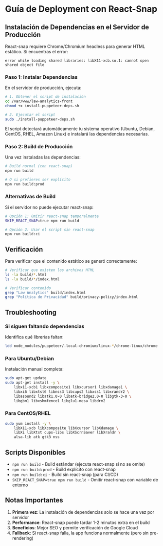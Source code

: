 # Guía de Deployment con React-Snap

## Instalación de Dependencias en el Servidor de Producción

React-snap requiere Chrome/Chromium headless para generar HTML estático. Si encuentras el error:
```
error while loading shared libraries: libX11-xcb.so.1: cannot open shared object file
```

### Paso 1: Instalar Dependencias

En el servidor de producción, ejecuta:

```bash
# 1. Obtener el script de instalación
cd /var/www/law-analytics-front
chmod +x install-puppeteer-deps.sh

# 2. Ejecutar el script
sudo ./install-puppeteer-deps.sh
```

El script detectará automáticamente tu sistema operativo (Ubuntu, Debian, CentOS, RHEL, Amazon Linux) e instalará las dependencias necesarias.

### Paso 2: Build de Producción

Una vez instaladas las dependencias:

```bash
# Build normal (con react-snap)
npm run build

# O si prefieres ser explícito
npm run build:prod
```

### Alternativas de Build

Si el servidor no puede ejecutar react-snap:

```bash
# Opción 1: Omitir react-snap temporalmente
SKIP_REACT_SNAP=true npm run build

# Opción 2: Usar el script sin react-snap
npm run build:ci
```

## Verificación

Para verificar que el contenido estático se generó correctamente:

```bash
# Verificar que existen los archivos HTML
ls -la build/*.html
ls -la build/*/index.html

# Verificar contenido
grep "Law Analytics" build/index.html
grep "Política de Privacidad" build/privacy-policy/index.html
```

## Troubleshooting

### Si siguen faltando dependencias

Identifica qué librerías faltan:
```bash
ldd node_modules/puppeteer/.local-chromium/linux-*/chrome-linux/chrome | grep "not found"
```

### Para Ubuntu/Debian

Instalación manual completa:
```bash
sudo apt-get update
sudo apt-get install -y \
    libx11-xcb1 libxcomposite1 libxcursor1 libxdamage1 \
    libxi6 libxtst6 libnss3 libcups2 libxss1 libxrandr2 \
    libasound2 libatk1.0-0 libatk-bridge2.0-0 libgtk-3-0 \
    libgbm1 libxshmfence1 libglu1-mesa libdrm2
```

### Para CentOS/RHEL

```bash
sudo yum install -y \
    libX11-xcb libXcomposite libXcursor libXdamage \
    libXi libXtst cups-libs libXScrnSaver libXrandr \
    alsa-lib atk gtk3 nss
```

## Scripts Disponibles

- `npm run build` - Build estándar (ejecuta react-snap si no se omite)
- `npm run build:prod` - Build explícito con react-snap
- `npm run build:ci` - Build sin react-snap (para CI/CD)
- `SKIP_REACT_SNAP=true npm run build` - Omitir react-snap con variable de entorno

## Notas Importantes

1. **Primera vez**: La instalación de dependencias solo se hace una vez por servidor
2. **Performance**: React-snap puede tardar 1-2 minutos extra en el build
3. **Beneficios**: Mejor SEO y permite verificación de Google Cloud
4. **Fallback**: Si react-snap falla, la app funciona normalmente (pero sin pre-rendering)